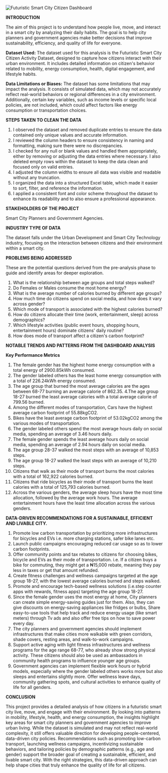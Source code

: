 ![Futuristic Smart City Citizen Dashboard](https://github.com/user-attachments/assets/79b60d77-43df-44f8-a5be-8a6995c1ff0e)

**INTRODUCTION**

The aim of this project is to understand how people live, move, and interact in a smart city by analyzing their daily habits. The goal is to help city planners and government agencies make better decisions that improve sustainability, efficiency, and quality of life for everyone.

**Dataset Used:** The dataset used for this analysis is the Futuristic Smart City Citizen Activity Dataset, designed to capture how citizens interact with their urban environment. It includes detailed information on citizen's behavior related to mobility, energy consumption, health, digital engagement, and lifestyle habits.

**Data Limitations or Biases:** The dataset has some limitations that may impact the analysis. It consists of simulated data, which may not accurately reflect real-world behaviors or regional differences in a city environment. Additionally, certain key variables, such as income levels or specific local policies, are not included, which could affect factors like energy consumption or transportation choices.

**STEPS TAKEN TO CLEAN THE DATA**
1. I observed the dataset and removed duplicate entries to ensure the data contained only unique values and accurate information.
2. I reviewed the column headers to ensure consistency in naming and formatting, making sure there were no discrepancies. 
3. I checked for any null or blank values and handled them appropriately, either by removing or adjusting the data entries where necessary. I also deleted empty rows within the dataset to keep the data clean and focused only on valid entries.
4. I adjusted the column widths to ensure all data was visible and readable without any truncation.
5. I organized the data into a structured Excel table, which made it easier to sort, filter, and reference the information.
6. I applied a consistent font and color scheme throughout the dataset to enhance its readability and to also ensure a professional appearance.
 
**STAKEHOLDERS OF THE PROJECT**

Smart City Planners and Government Agencies. 

**INDUSTRY TYPE OF DATA**

The dataset falls under the Urban Development and Smart City Technology industry, focusing on the interaction between citizens and their environment within a smart city.

**PROBLEMS BEING ADDRESSED**

These are the potential questions derived from the pre-analysis phase to guide and identify areas for deeper exploration.

1. What is the relationship between age groups and total steps walked?
2. Do Females or Males consume the most home energy? 
3. What is the average number of calories burned by different age groups?
4. How much time do citizens spend on social media, and how does it vary across gender?
5. Which mode of transport is associated with the highest calories burned?
6. How do citizens allocate their time (work, entertainment, sleep) across demographics?
7. Which lifestyle activities (public event hours, shopping hours, entertainment hours) dominate citizens' daily routine?
8. How does mode of transport affect a citizen's carbon footprint? 

**NOTABLE TRENDS AND PATTERNS FROM THE DASHBOARD ANALYSIS**

**Key Performance Metrics**

1. The female gender has the highest home energy consumption with a total energy of 2900.85kWh consumed. 
2. The gender labeled others has the least home energy consumption with a total of 226.24kWh energy consumed. 
3. The age group that burned the most average calories are the ages between 68-77 burning an average calorie of 862.35.
4.The age group 18-27 burned the least average calories with a total average calorie of 799.56 burned. 
5. Among the different modes of transportation, Cars have the highest average carbon footprint of 55.88kgCO2.
6. Bikes have the least average carbon footprint of 53.02kgCO2 among the various modes of transportation. 
7. The gender labeled others spend the most average hours daily on social media, spending an average of 3.46 hours daily. 
8. The female gender spends the least average hours daily on social media, spending an average of 2.94 hours daily on social media. 
9. The age group 28-37 walked the most steps with an average of 10,853 steps. 
10. The age group 18-27 walked the least steps with an average of 10,210 steps. 
11. Citizens that walk as their mode of transport burns the most calories with a total of 162,922 calories burned.
12. Citizens that ride bicycles as their mode of transport burns the least calories with a total of 125,793 calories burned. 
13. Across the various genders, the average sleep hours have the most time allocation, followed by the average work hours. The average entertainment hours have the least time allocation across the various genders.

 

**DATA-DRIVEN RECOMMENDATIONS FOR A SUSTAINABLE, EFFICIENT AND LIVABLE CITY.** 

1. Promote low carbon transportation by prioritizing more infrastructures for bicycles and EVs i.e. more charging stations, safer bike lanes etc. 
2. Launch public campaigns encouraging reduced car usage so as to lower carbon footprints. 
3. Offer community points and tax rebates to citizens for choosing bikes, bicycle and EVs as their mode of transportation. i.e. If a citizen buys a bike for commuting, they might get a ₦15,000 rebate, meaning they pay less in taxes or get that amount refunded. 
4. Create fitness challenges and wellness campaigns targeted at the age group 18-27, with the lowest average calories burned and steps walked.
5. Promote and encourage tech-based wellness solutions (i.e.step counter apps with rewards, fitness apps) targeting the age group 18-27. 
6. Since the female gender uses the most energy at home, City planners can create simple energy-saving guides just for them. Also, they can give discounts on energy-saving appliances like fridges or bulbs, Share easy-to-use tools that help track and reduce energy usage (like smart meters) through Tv ads and also offer free tips on how to save power every day. 
7. The city planners and government agencies should implement infrastructures that make cities more walkable with green corridors, shade covers, resting areas, and walk-to-work campaigns.
8. Support active aging with light fitness infrastructures and wellness programs for the age range 68-77, who already show strong physical activity. These citizens should also be used as ambassadors in community health programs to influence younger age groups.
9. Government agencies can implement flexible work hours or hybrid models, especially where the gender labeled others works more but also sleeps and entertains slightly more. Offer wellness leave days, community gathering spots, and cultural activities to enhance quality of life for all genders.
 

**CONCLUSION**

This project provides a detailed analysis of how citizens in a futuristic smart city live, move, and engage with their environment. By looking into patterns in mobility, lifestyle, health, and energy consumption, the insights highlight key areas for smart city planners and government agencies to improve urban living.
While the dataset is simulated and may not reflect real-world complexity, it still offers valuable direction for developing people-centered, data-driven city policies. Recommendations such as promoting low-carbon transport, launching wellness campaigns, incentivizing sustainable behaviors, and tailoring policies by demographic patterns (e.g., age and gender) support the broader goal of creating a sustainable, efficient, and livable smart city. With the right strategies, this data-driven approach can help shape cities that truly enhance the quality of life for all citizens.
